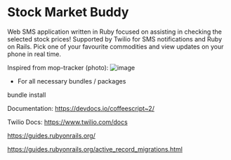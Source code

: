 # Stock Market Buddy

Web SMS application written in Ruby focused on assisting in checking the selected stock prices! Supported by Twilio for SMS notifications and Ruby on Rails. Pick one of your favourite commodities and view updates on your phone in real time.

Inspired from mop-tracker (photo):
![image](https://raw.githubusercontent.com/mop-tracker/mop/master/doc/screenshot.png)

- For all necessary bundles / packages

bundle install

Documentation: https://devdocs.io/coffeescript~2/

Twilio Docs: https://www.twilio.com/docs

https://guides.rubyonrails.org/

https://guides.rubyonrails.org/active_record_migrations.html

